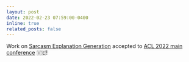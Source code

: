 ```yaml
---
layout: post
date: 2022-02-23 07:59:00-0400
inline: true
related_posts: false
---
```


Work on [Sarcasm Explanation Generation](https://aclanthology.org/2022.acl-long.411.pdf) accepted to [ACL 2022 main conference](https://www.2022.aclweb.org/papers/) :ireland:!